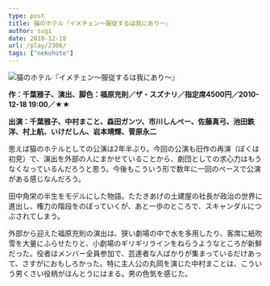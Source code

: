 ```yaml
---
type: post
title: 猫のホテル『イメチェン〜服従するは我にあり〜』
author: sugi
date: 2010-12-18
url: /play/2306/
tags: ["nekohote"]
---
```

<img src="/images/play/20101218.jpg" alt="猫のホテル『イメチェン〜服従するは我にあり〜』" class="alignleft" />

**作：千葉雅子、演出、脚色：福原充則／ザ・スズナリ／指定席4500円／2010-12-18 19:00／★★**

**出演：千葉雅子、中村まこと、森田ガンツ、市川しんぺー、佐藤真弓、池田鉄洋、村上航、いけだしん、岩本靖輝、菅原永二**

思えば猫のホテルとしての公演は2年半ぶり。今回の公演も旧作の再演（ぼくは初見）で、演出を外部の人にまかせていることから、劇団としての求心力はもうなくなっているんだろうと思う。今後もこういう形で数年に一回のペースで公演がある感じなんだろう。

田中角栄の半生をモデルにした物語。たたきあげの土建屋の社長が政治の世界に進出し、権力の階段をのぼっていくが、あと一歩のところで、スキャンダルにつぶされてしまう。

外部から迎えた福原充則の演出は、狭い劇場の中で水を多用したり、客席に紙吹雪を大量にふらせたりと、小劇場のギリギリラインをねらうようなところが新鮮だった。役者はメンバー全員参加で、芸達者な人ばかりが集まっているだけあって、さすがにおもしろかった。特に主人公の丸岡を演じた中村まことは、こういう男くさい役柄がほんとうにはまる。男の色気を感じた。
